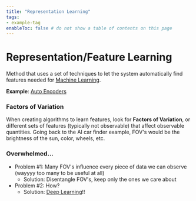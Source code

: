 ```yaml
---
title: "Representation Learning"
tags:
- example-tag
enableToc: false # do not show a table of contents on this page
---
```

# Representation/Feature Learning
Method that uses a set of techniques to let the system automatically find features needed for [Machine Learning](Zettelkasten/Machine%20Learning.md).

**Example**: [Auto Encoders](Zettelkasten/Auto%20Encoders.md)

### Factors of Variation
When creating algorithms to learn features, look for **Factors of Variation**, or different sets of features (typically not observable) that affect observable quantities. Going back to the AI car finder example, FOV's would be the brightness of the sun, color, wheels, etc.
### Overwhelmed...
- Problem #1: Many FOV's influence every piece of data we can observe (wayyyy too many to be useful at all)
	- Solution: Disentangle FOV's, keep only the ones we care about
- Problem #2: How?
	- Solution: [Deep Learning](Zettelkasten/Deep%20Learning.md)!!